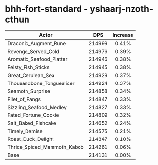 # bhh-fort-standard - yshaarj-nzoth-cthun
| Actor | DPS | Increase |
|---|:---:|:---:|
|Draconic_Augment_Rune|214999|0.41%|
|Revenge_Served_Cold|214976|0.39%|
|Aromatic_Seafood_Platter|214946|0.38%|
|Feisty_Fish_Sticks|214945|0.38%|
|Great_Cerulean_Sea|214929|0.37%|
|Thousandbone_Tongueslicer|214924|0.37%|
|Seamoth_Surprise|214858|0.34%|
|Filet_of_Fangs|214847|0.33%|
|Sizzling_Seafood_Medley|214827|0.33%|
|Fated_Fortune_Cookie|214809|0.32%|
|Salt_Baked_Fishcake|214652|0.24%|
|Timely_Demise|214575|0.21%|
|Roast_Duck_Delight|214347|0.10%|
|Thrice_Spiced_Mammoth_Kabob|214261|0.06%|
|Base|214131|0.00%|
